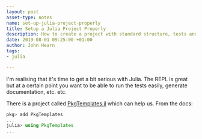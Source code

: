 ```yaml
---
layout: post
asset-type: notes
name: set-up-julia-project-properly
title: Setup a Julia Project Properly
description: How to create a project with standard structure, tests and documentation.
date: 2019-08-01 09:25:00 +01:00
author: John Hearn
tags:
- julia

---
```


I'm realising that it's time to get a bit serious with Julia. The REPL is great but at a certain point you want to be able to run the tests easily, generate documentation, etc. etc.

There is a project called [PkgTemplates.jl](https://invenia.github.io/PkgTemplates.jl/stable/) which can help us. From the docs:

```julia
pkg> add PkgTemplates
...
julia> using PkgTemplates
...

```

